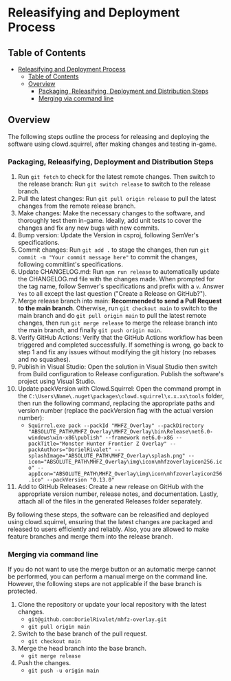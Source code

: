 # Releasifying and Deployment Process

## Table of Contents

- [Releasifying and Deployment Process](#releasifying-and-deployment-process)
  - [Table of Contents](#table-of-contents)
  - [Overview](#overview)
    - [Packaging, Releasifying, Deployment and Distribution Steps](#packaging-releasifying-deployment-and-distribution-steps)
    - [Merging via command line](#merging-via-command-line)

## Overview

The following steps outline the process for releasing and deploying the software using clowd.squirrel, after making changes and testing in-game.

### Packaging, Releasifying, Deployment and Distribution Steps

1. Run `git fetch` to check for the latest remote changes. Then switch to the release branch: Run `git switch release` to switch to the release branch.
2. Pull the latest changes: Run `git pull origin release` to pull the latest changes from the remote release branch.
3. Make changes: Make the necessary changes to the software, and thoroughly test them in-game. Ideally, add unit tests to cover the changes and fix any new bugs with new commits.
4. Bump version: Update the Version in csproj, following SemVer's specifications.
5. Commit changes: Run `git add .` to stage the changes, then run `git commit -m "Your commit message here"` to commit the changes, following commitlint's specifications.
6. Update CHANGELOG.md: Run `npm run release` to automatically update the CHANGELOG.md file with the changes made. When prompted for the tag name, follow Semver's specifications and prefix with a `v`. Answer `Yes` to all except the last question ("Create a Release on GitHub?").
7. Merge release branch into main: **Recommended to send a Pull Request to the main branch**. Otherwise, run `git checkout main` to switch to the main branch and do `git pull origin main` to pull the latest remote changes, then run `git merge release` to merge the release branch into the main branch, and finally `git push origin main`.
8. Verify GitHub Actions: Verify that the GitHub Actions workflow has been triggered and completed successfully. If something is wrong, go back to step 1 and fix any issues without modifying the git history (no rebases and no squashes).
9. Publish in Visual Studio: Open the solution in Visual Studio then switch from Build configuration to Release configuration. Publish the software's project using Visual Studio.
10. Update packVersion with Clowd.Squirrel: Open the command prompt in the `C:\Users\Name\.nuget\packages\clowd.squirrel\x.x.xx\tools` folder, then run the following command, replacing the appropriate paths and version number (replace the packVersion flag with the actual version number):
    - `Squirrel.exe pack --packId "MHFZ_Overlay" --packDirectory "ABSOLUTE_PATH\MHFZ_Overlay\MHFZ_Overlay\bin\Release\net6.0-windows\win-x86\publish" --framework net6.0-x86 --packTitle="Monster Hunter Frontier Z Overlay" --packAuthors="DorielRivalet" --splashImage="ABSOLUTE_PATH\MHFZ_Overlay\splash.png" --icon="ABSOLUTE_PATH\MHFZ_Overlay\img\icon\mhfzoverlayicon256.ico" --appIcon="ABSOLUTE_PATH\MHFZ_Overlay\img\icon\mhfzoverlayicon256.ico" --packVersion "0.13.0"`
11. Add to GitHub Releases: Create a new release on GitHub with the appropriate version number, release notes, and documentation. Lastly, attach all of the files in the generated Releases folder separately.

By following these steps, the software can be releasified and deployed using clowd.squirrel, ensuring that the latest changes are packaged and released to users efficiently and reliably. Also, you are allowed to make feature branches and merge them into the release branch.

### Merging via command line

If you do not want to use the merge button or an automatic merge cannot be performed, you can perform a manual merge on the command line. However, the following steps are not applicable if the base branch is protected.

1. Clone the repository or update your local repository with the latest changes.
   - `git@github.com:DorielRivalet/mhfz-overlay.git`
   - `git pull origin main`
2. Switch to the base branch of the pull request.
   - `git checkout main`
3. Merge the head branch into the base branch.
   - `git merge release`
4. Push the changes.
   - `git push -u origin main`
